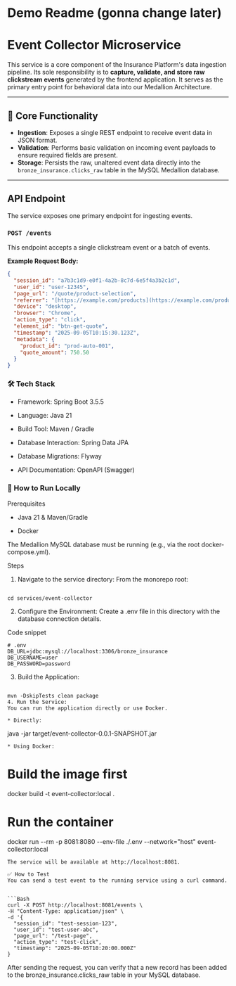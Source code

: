 # Demo Readme (gonna change later)
# Event Collector Microservice

This service is a core component of the Insurance Platform's data ingestion pipeline. Its sole responsibility is to **capture, validate, and store raw clickstream events** generated by the frontend application. It serves as the primary entry point for behavioral data into our Medallion Architecture.

---

## 🎯 Core Functionality

-   **Ingestion**: Exposes a single REST endpoint to receive event data in JSON format.
-   **Validation**: Performs basic validation on incoming event payloads to ensure required fields are present.
-   **Storage**: Persists the raw, unaltered event data directly into the `bronze_insurance.clicks_raw` table in the MySQL Medallion database.

---

## API Endpoint

The service exposes one primary endpoint for ingesting events.

### `POST /events`

This endpoint accepts a single clickstream event or a batch of events.

**Example Request Body:**
```json
{
  "session_id": "a7b3c1d9-e0f1-4a2b-8c7d-6e5f4a3b2c1d",
  "user_id": "user-12345",
  "page_url": "/quote/product-selection",
  "referrer": "[https://example.com/products](https://example.com/products)",
  "device": "desktop",
  "browser": "Chrome",
  "action_type": "click",
  "element_id": "btn-get-quote",
  "timestamp": "2025-09-05T10:15:30.123Z",
  "metadata": {
    "product_id": "prod-auto-001",
    "quote_amount": 750.50
  }
}
```
### 🛠️ Tech Stack
* Framework: Spring Boot 3.5.5

* Language: Java 21

* Build Tool: Maven / Gradle

* Database Interaction: Spring Data JPA

* Database Migrations: Flyway

* API Documentation: OpenAPI (Swagger)

### 🚀 How to Run Locally
Prerequisites
* Java 21 & Maven/Gradle

* Docker

The Medallion MySQL database must be running (e.g., via the root docker-compose.yml).

Steps
1. Navigate to the service directory:
From the monorepo root:

```

cd services/event-collector
```
2. Configure the Environment:
Create a .env file in this directory with the database connection details.

Code snippet
```
# .env
DB_URL=jdbc:mysql://localhost:3306/bronze_insurance
DB_USERNAME=user
DB_PASSWORD=password
```
3. Build the Application:

```

mvn -DskipTests clean package
4. Run the Service:
You can run the application directly or use Docker.

* Directly:

```

java -jar target/event-collector-0.0.1-SNAPSHOT.jar
```
* Using Docker:

```

# Build the image first
docker build -t event-collector:local .

# Run the container
docker run --rm -p 8081:8080 --env-file ./.env --network="host" event-collector:local
```
The service will be available at http://localhost:8081.

✅ How to Test
You can send a test event to the running service using a curl command.


```Bash
curl -X POST http://localhost:8081/events \
-H "Content-Type: application/json" \
-d '{
  "session_id": "test-session-123",
  "user_id": "test-user-abc",
  "page_url": "/test-page",
  "action_type": "test-click",
  "timestamp": "2025-09-05T10:20:00.000Z"
}
```
After sending the request, you can verify that a new record has been added to the bronze_insurance.clicks_raw table in your MySQL database.